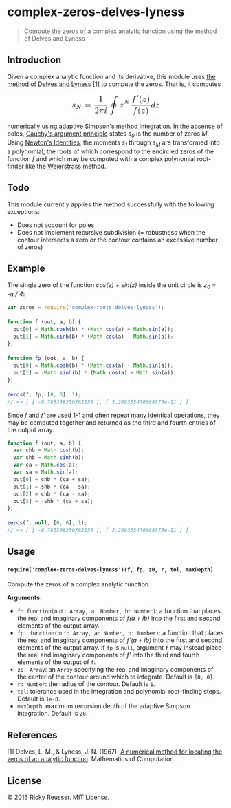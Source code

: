 # complex-zeros-delves-lyness

> Compute the zeros of a complex analytic function using the method of Delves and Lyness

## Introduction

Given a complex analytic function and its derivative, this module uses [the method of Delves and Lyness](http://www.ams.org/mcom/1967-21-100/S0025-5718-1967-0228165-4/S0025-5718-1967-0228165-4.pdf) [[1]](#References) to compute the zeros. That is, it computes <p align="center"><img alt="s&lowbar;N &equals; &bsol;frac&lcub;1&rcub;&lcub;2 &bsol;pi i&rcub; &bsol;oint z&Hat;N &bsol;frac&lcub;f&apos;&lpar;z&rpar;&rcub;&lcub;f&lpar;z&rpar;&rcub; dz" valign="middle" src="images/s_n-frac12-pi-i-oint-zn-fracfzfz-dz-dba6b12822.png" width="209" height="53.5"></p> numerically using [adaptive Simpson's method](https://github.com/scijs/integrate-adaptive-simpson) integration. In the absence of poles, [Cauchy's argument principle](https://en.wikipedia.org/wiki/Argument_principle) states <em>s<sub>0</sub></em> is the number of zeros <em>M</em>. Using [Newton's Identities](https://en.wikipedia.org/wiki/Newton%27s_identities), the moments <em>s<sub>1</sub></em> through <em>s<sub>M</sub></em> are transformed into a polynomial, the roots of which correspond to the encircled zeros of the function <em>f</em> and which may be computed with a complex polynomial root-finder like the [Weierstrass](http://github.com/scijs/durand-kerner) method.

## Todo

This module currently applies the method successfully with the following exceptions:
- Does not account for poles
- Does not implement recursive subdivision (= robustness when the contour intersects a zero or the contour contains an excessive number of zeros)

## Example

The single zero of the function <em>cos(z) + sin(z)</em> inside the unit circle is <em>z<sub>0</sub> = -π / 4</em>:

```javascript
var zeros = require('complex-roots-delves-lyness');

function f (out, a, b) {
  out[0] = Math.cosh(b) * (Math.cos(a) + Math.sin(a));
  out[1] = Math.sinh(b) * (Math.cos(a) - Math.sin(a));
};

function fp (out, a, b) {
  out[0] = Math.cosh(b) * (Math.cos(a) - Math.sin(a));
  out[1] = -Math.sinh(b) * (Math.cos(a) + Math.sin(a));
};

zeros(f, fp, [0, 0], 1);
// => [ [ -0.785398350762156 ], [ 3.289335470668675e-11 ] ]
```

Since <em>f</em> and <em>f'</em> are used 1-1 and often repeat many identical operations, they may be computed together and returned as the third and fourth entries of the output array:

```javascript
function f (out, a, b) {
  var chb = Math.cosh(b);
  var shb = Math.sinh(b);
  var ca = Math.cos(a);
  var sa = Math.sin(a);
  out[0] = chb * (ca + sa);
  out[1] = shb * (ca - sa);
  out[2] = chb * (ca - sa);
  out[3] = -shb * (ca + sa);
};

zeros(f, null, [0, 0], 1);
// => [ [ -0.785398350762156 ], [ 3.289335470668675e-11 ] ]
```

## Usage

#### `require('complex-zeros-delves-lyness')(f, fp, z0, r, tol, maxDepth)`

Compute the zeros of a complex analytic function.

**Arguments**:
- `f: function(out: Array, a: Number, b: Number)`: a function that places the real and imaginary components of <em>f(a + ib)</em> into the first and second elements of the output array.
- `fp: function(out: Array, a: Number, b: Number)`: a function that places the real and imaginary components of <em>f'(a + ib)</em> into the first and second elements of the output array. If `fp` is `null`, argument `f` may instead place the real and imaginary components of <em>f'</em> into the third and fourth elements of the output of `f`.
- `z0: Array`: an `Array` specifying the real and imaginary components of the center of the contour around which to integrate. Default is `[0, 0]`.
- `r: Number`: the radius of the contour. Default is `1`.
- `tol`: tolerance used in the integration and polynomial root-finding steps. Default is `1e-8`.
- `maxDepth`: maximum recursion depth of the adaptive Simpson integration. Default is `20`.

## References
[1] Delves, L. M., & Lyness, J. N. (1967). [A numerical method for locating the zeros of an analytic function](http://www.ams.org/mcom/1967-21-100/S0025-5718-1967-0228165-4/S0025-5718-1967-0228165-4.pdf). Mathematics of Computation.

## License

&copy; 2016 Ricky Reusser. MIT License.

[npm-image]: https://badge.fury.io/js/complex-zeros-delves-lyness.svg
[npm-url]: https://npmjs.org/package/complex-zeros-delves-lyness
[travis-image]: https://travis-ci.org/rreusser/complex-zeros-delves-lyness.svg?branch=master
[travis-url]: https://travis-ci.org//complex-zeros-delves-lyness
[daviddm-image]: https://david-dm.org/rreusser/complex-zeros-delves-lyness.svg?theme=shields.io
[daviddm-url]: https://david-dm.org//complex-zeros-delves-lyness